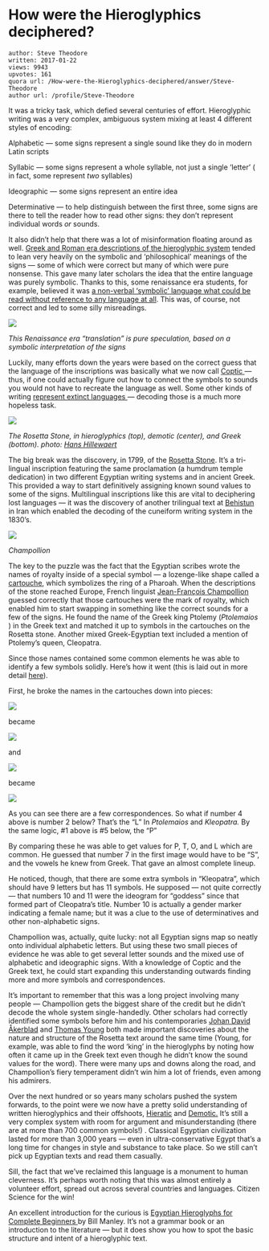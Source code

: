 # How were the Hieroglyphics deciphered?

	author: Steve Theodore
	written: 2017-01-22
	views: 9943
	upvotes: 161
	quora url: /How-were-the-Hieroglyphics-deciphered/answer/Steve-Theodore
	author url: /profile/Steve-Theodore


It was a tricky task, which defied several centuries of effort. Hieroglyphic writing was a very complex, ambiguous system mixing at least 4 different styles of encoding:

Alphabetic — some signs represent a single sound like they do in modern Latin scripts

Syllabic — some signs represent a whole syllable, not just a single ‘letter’ ( in fact, some represent _two_  syllables)

Ideographic — some signs represent an entire idea

Determinative — to help distinguish between the first three, some signs are there to tell the reader how to read other signs: they don’t represent individual words _or_ sounds.

It also didn’t help that there was a lot of misinformation floating around as well. [Greek and Roman era descriptions of the hieroglyphic system](http://www.sacred-texts.com/egy/hh/index.htm) tended to lean very heavily on the symbolic and ‘philosophical’ meanings of the signs — some of which were correct but many of which were pure nonsense. This gave many later scholars the idea that the entire language was purely symbolic. Thanks to this, some renaissance era students, for example, believed it was [a non-verbal ‘symbolic’ language what could be read without reference to any language at all](https://publicdomainreview.org/2013/05/16/athanasius-kircher-and-the-hieroglyphic-sphinx/). This was, of course, not correct and led to some silly misreadings.

![](https://qph.fs.quoracdn.net/main-qimg-50bbda4dc549306d4fc8953fd3735c1b)

_This Renaissance era “translation” is pure speculation, based on a symbolic interpretation of the signs_ 

Luckily, many efforts down the years were based on the correct guess that the language of the inscriptions was basically what we now call [Coptic ](http://www.coptic.org/language/stshenouda1.htm)— thus, if one could actually figure out how to connect the symbols to sounds you would not have to recreate the language as well. Some other kinds of writing [represent extinct languages ](https://en.wikipedia.org/wiki/Proto-Elamite)— decoding those is a much more hopeless task.

![](https://qph.fs.quoracdn.net/main-qimg-42d80798ce0c932ed8ca37f2417f2947-c)

_The Rosetta Stone, in hieroglyphics (top), demotic (center), and Greek (bottom). photo:_ _[Hans Hillewaert](https://commons.wikimedia.org/wiki/Category:Photographs_by_Hans_Hillewaert)_ 

The big break was the discovery, in 1799, of the [Rosetta Stone](https://en.wikipedia.org/wiki/Rosetta_Stone). It’s a tri-lingual inscription featuring the same proclamation (a humdrum temple dedication) in two different Egyptian writing systems and in ancient Greek. This provided a way to start definitively assigning known sound values to some of the signs. Multilingual inscriptions like this are vital to deciphering lost languages — it was the discovery of another trilingual text at [Behistun ](http://www.crystalinks.com/cyrustablets.html)in Iran which enabled the decoding of the cuneiform writing system in the 1830’s.

![](https://qph.fs.quoracdn.net/main-qimg-a7c5786d8844f2a55071e5eb32acbd34-c)

_Champollion_ 

The key to the puzzle was the fact that the Egyptian scribes wrote the names of royalty inside of a special symbol — a lozenge-like shape called a [cartouche](https://en.wikipedia.org/wiki/Cartouche), which symbolizes the ring of a Pharoah. When the descriptions of the stone reached Europe, French linguist [Jean-François Champollion ](https://en.wikipedia.org/wiki/Jean-Fran%C3%A7ois_Champollion)guessed correctly that those cartouches were the mark of royalty, which enabled him to start swapping in something like the correct sounds for a few of the signs. He found the name of the Greek king Ptolemy (_Ptolemaios_ ) in the Greek text and matched it up to symbols in the cartouches on the Rosetta stone. Another mixed Greek-Egyptian text included a mention of Ptolemy’s queen, Cleopatra.

Since those names contained some common elements he was able to identify a few symbols solidly. Here’s how it went (this is laid out in more detail [here](http://archive.cnx.org/contents/34fa7b5d-142b-4c9e-af99-5b951ef7cf6c@3/chapter-02-egyptian-arithmetic)).

First, he broke the names in the cartouches down into pieces:

![](https://qph.fs.quoracdn.net/main-qimg-6c64b2065691327025d4a379e8f8653a)

became

![](https://qph.fs.quoracdn.net/main-qimg-7121a33288afbafdbc7cf64be409d65f)

and

![](https://qph.fs.quoracdn.net/main-qimg-fa466f9f1e82b5f4193a03a77996c1a8)

became

![](https://qph.fs.quoracdn.net/main-qimg-2102caf3fa8660f8f5c900142f6679c2)

As you can see there are a few correspondences. So what if number 4 above is number 2 below? That’s the “L” In _Ptolemaios_ and _Kleopatra._ By the same logic, #1 above is #5 below, the “P”

By comparing these he was able to get values for P, T, O, and L which are common. He guessed that number 7 in the first image would have to be “S”, and the vowels he knew from Greek. That gave an almost complete lineup.

He noticed, though, that there are some extra symbols in “Kleopatra”, which should have 9 letters but has 11 symbols. He supposed — not quite correctly — that numbers 10 and 11 were the ideogram for “goddess” since that formed part of Cleopatra’s title. Number 10 is actually a gender marker indicating a female name; but it was a clue to the use of determinatives and other non-alphabetic signs.

Champollion was, actually, quite lucky: not all Egyptian signs map so neatly onto individual alphabetic letters. But using these two small pieces of evidence he was able to get several letter sounds and the mixed use of alphabetic and ideographic signs. With a knowledge of Coptic and the Greek text, he could start expanding this understanding outwards finding more and more symbols and correspondences.

It’s important to remember that this was a long project involving many people — Champollion gets the biggest share of the credit but he didn’t decode the whole system single-handedly. Other scholars had correctly identified some symbols before him and his contemporaries [Johan David Åkerblad](https://en.wikipedia.org/wiki/Johan_David_%C3%85kerblad) and [Thomas Young](https://en.wikipedia.org/wiki/Thomas_Young_(scientist)) both made important discoveries about the nature and structure of the Rosetta text around the same time (Young, for example, was able to find the word ‘king’ in the hieroglyphs by noting how often it came up in the Greek text even though he didn’t know the sound values for the word). There were many ups and downs along the road, and Champollion’s fiery temperament didn’t win him a lot of friends, even among his admirers.

Over the next hundred or so years many scholars pushed the system forwards, to the point were we now have a pretty solid understanding of written hieroglyphics and their offshoots, [Hieratic](https://en.wikipedia.org/wiki/Hieratic) and [Demotic.](https://en.wikipedia.org/wiki/Demotic_(Egyptian)) It’s still a very complex system with room for argument and misunderstanding (there are at more than 700 common symbols!) . Classical Egyptian civilization lasted for more than 3,000 years — even in ultra-conservative Egypt that’s a long time for changes in style and substance to take place. So we still can’t pick up Egyptian texts and read them casually.

Sill, the fact that we’ve reclaimed this language is a monument to human cleverness. It’s perhaps worth noting that this was almost entirely a volunteer effort, spread out across several countries and languages. Citizen Science for the win!

An excellent introduction for the curious is [Egyptian Hieroglyphs for Complete Beginners ](http://amzn.to/2kbm2je)by Bill Manley. It’s not a grammar book or an introduction to the literature — but it does show you how to spot the basic structure and intent of a hieroglyphic text.

